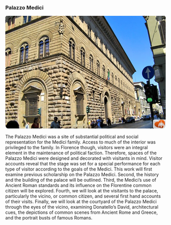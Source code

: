 ### Palazzo Medici 

![Palazzo Medici](imgs/included/palazzo-medici-riccardi.jpg)

The Palazzo Medici was a site of substantial political and social representation for the Medici family.  Access to much of the interior was privileged to the family.  In Florence though, visitors were an integral element in the maintenance of political faction.  Therefore, spaces of the Palazzo Medici were designed and decorated with visitants in mind.  Visitor accounts reveal that the stage was set for a special performance for each type of visitor according to the goals of the Medici.  This work will first examine previous scholarship on the Palazzo Medici.  Second, the history and the building of the palace will be outlined.  Third, the Medici’s use of Ancient Roman standards and its influence on the Florentine common citizen will be explored.  Fourth, we will look at the visitants to the palace, particularly the vicino, or common citizen, and several first hand accounts of their visits.  Finally, we will look at the courtyard of the Palazzo Medici through the eyes of the vicino, examining Donatello’s David, architectural cues, the depictions of common scenes from Ancient Rome and Greece, and the portrait busts of famous Romans.
